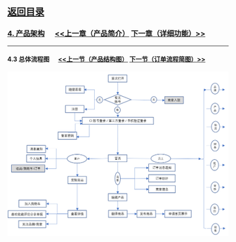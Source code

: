 
## [返回目录](../../readme.md)  

### [4. 产品架构](../4_Structure.md)  &nbsp;&nbsp;&nbsp;&nbsp; [<<上一章（产品简介）](../3_Description.md) [下一章（详细功能）>>](../5_Function.md)
---
#### 4.3 总体流程图 &nbsp;&nbsp;&nbsp;&nbsp; [<<上一节（产品结构图）](./Z2.md) [下一节（订单流程简图）>>](./Z4.md)
  ![总体流程图](../4_Img/3.jpg)
